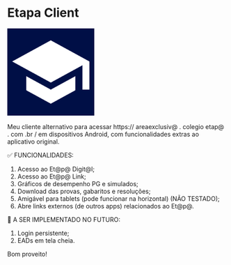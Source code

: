 # Etapa Client #

<img src="https://github.com/gmb7886/EtapaClient/blob/master/app/src/main/ic_launcher-playstore.png" width="200"/> 

Meu cliente alternativo para acessar https:// areaexclusiv@ . colegio etap@ . com .br / em dispositivos Android, com funcionalidades extras ao aplicativo original.

✅ FUNCIONALIDADES:
  1. Acesso ao Et@p@ Digit@l;
  2. Acesso ao Et@p@ Link;
  3. Gráficos de desempenho PG e simulados;
  4. Download das provas, gabaritos e resoluções;
  5. Amigável para tablets (pode funcionar na horizontal) (NÃO TESTADO);
  6. Abre links externos (de outros apps) relacionados ao Et@p@.

🚫 A SER IMPLEMENTADO NO FUTURO:
  1. Login persistente;
  2. EADs em tela cheia.

Bom proveito!
